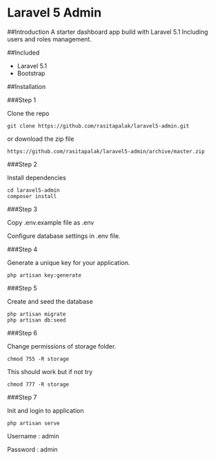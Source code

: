 # Laravel 5 Admin

##Introduction
A starter dashboard app build with Laravel 5.1 Including users and roles management.

##Included
* Laravel 5.1
* Bootstrap

##Installation

###Step 1

Clone the repo
```
git clone https://github.com/rasitapalak/laravel5-admin.git
```

or download the zip file
```
https://github.com/rasitapalak/laravel5-admin/archive/master.zip
```

###Step 2

Install dependencies
```
cd laravel5-admin
composer install
```

###Step 3

Copy .env.example file as .env

Configure database settings in .env file.

###Step 4

Generate a unique key for your application.
```
php artisan key:generate
```

###Step 5

Create and seed the database
```
php artisan migrate
php artisan db:seed
```

###Step 6

Change permissions of storage folder.
```
chmod 755 -R storage
```

This should work but if not try
```
chmod 777 -R storage
```

###Step 7

Init and login to application

```
php artisan serve
```

Username : admin

Password : admin







